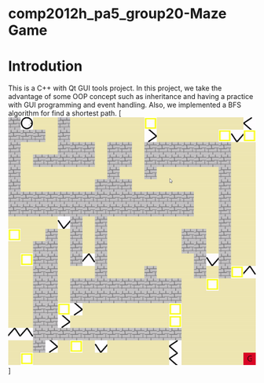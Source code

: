 # comp2012h_pa5_group20-Maze Game
# Introdution
This is a C++ with Qt GUI tools project. In this project, we take the advantage of some OOP concept such as inheritance and having a practice with GUI programming and event handling. Also, we implemented a BFS algorithm for find a shortest path.
[![Alt text for your video](demo.gif)]
